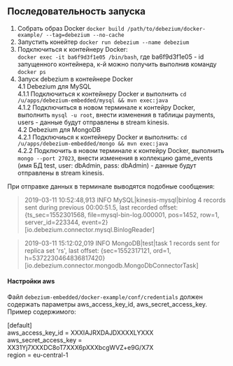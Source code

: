 ## Последовательность запуска
1. Собрать образ Docker `docker build /path/to/debezium/docker-example/ --tag=debezium --no-cache`  
2. Запустить конейтер `docker run debezium --name debezium`  
3. Подключиться к контейнеру Docker:  
`docker exec -it ba6f9d3f1e05 /bin/bash`, где ba6f9d3f1e05 - id запущенного контейнера, к-й можно получить выполнив команду `docker ps`  
4. Запуск debezium в контейнере Docker  
4.1 Debezium для MySQL  
4.1.1 Подключиться к контейнеру Docker и выполнить `cd /u/apps/debezium-embedded/mysql && mvn exec:java`  
4.1.2 Подключиться в новом терминале к контейру Docker, выполнить `mysql -u root`, внести изменения в таблицы payments, users - данные будут отправлены в stream kinesis.  
4.2 Debezium для MongoDB  
4.2.1 Подключиься к контейнеру Docker и выполнить: `cd /u/apps/debezium-embedded/mongo && mvn exec:java`    
4.2.2 Подключить в новом терминале к контейру Docker, выполнить `mongo --port 27023`, внести изменения в коллекцию game_events (имя БД test, user: dbAdmin, pass: dbAdmin) - данные будут отправлены в stream kinesis.

При отправке данных в терминале выводятся подобные сообщения:  
>2019-03-11 10:52:48,913 INFO   MySQL|kinesis-mysql|binlog  4 records sent during previous 00:00:51.5, last recorded offset: {ts_sec=1552301568, file=mysql-bin-log.000001, pos=1452, row=1, server_id=223344, event=2}   [io.debezium.connector.mysql.BinlogReader]  

>2019-03-11 15:12:02,019 INFO   MongoDB|test|task  1 records sent for replica set 'rs', last offset: {sec=1552317121, ord=1, h=5372230464836817420}   [io.debezium.connector.mongodb.MongoDbConnectorTask]

#### Настройки aws  
Файл `debezium-embedded/docker-example/conf/credentials` должен содержать параметры aws_access_key_id, aws_secret_access_key. Пример содержимого:  

[default]  
aws_access_key_id = XXXIAJRXDAJDXXXXLYXXX  
aws_secret_access_key = XX31Yj7XXXDC8oT7XXX6pXXXbcgWVZ+e9G/X7X  
region = eu-central-1  
